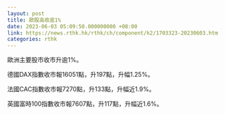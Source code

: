 ```yaml
---
layout: post
title: 歐股高收逾1%
date: 2023-06-03 05:09:50.000000000 +08:00
link: https://news.rthk.hk/rthk/ch/component/k2/1703323-20230603.htm
categories: rthk
---
```


歐洲主要股市收市升逾1%。

德國DAX指數收市報16051點，升197點，升幅1.25%。

法國CAC指數收市報7270點，升133點，升幅近1.9%。

英國富時100指數收市報7607點，升117點，升幅近1.6%。
